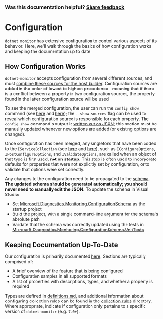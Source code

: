 ### Was this documentation helpful? [Share feedback](https://www.research.net/r/DGDQWXH?src=documentation%2FlearningPath%2Fconfiguration)

# Configuration

`dotnet monitor` has extensive configuration to control various aspects of its behavior. Here, we'll walk through the basics of how configuration works and keeping the documentation up to date.

## How Configuration Works

`dotnet-monitor` accepts configuration from several different sources, and must [combine these sources for the host builder](https://github.com/dotnet/dotnet-monitor/blob/a65df3be53343837eb38f287260987519f6d4867/src/Tools/dotnet-monitor/HostBuilder/HostBuilderHelper.cs#L47). Configuration sources are added in the order of lowest to highest precedence - meaning that if there is a conflict between a property in two configuration sources, the property found in the latter configuration source will be used.

To see the merged configuration, the user can run the `config show` command (see [here](https://github.com/dotnet/dotnet-monitor/blob/a65df3be53343837eb38f287260987519f6d4867/src/Tools/dotnet-monitor/Program.cs#L68) and [here](https://github.com/dotnet/dotnet-monitor/blob/a65df3be53343837eb38f287260987519f6d4867/src/Tools/dotnet-monitor/Commands/ConfigShowCommandHandler.cs)); the `--show-sources` flag can be used to reveal which configuration source is responsible for each property. The `config show` command's output is [written out as JSON](https://github.com/dotnet/dotnet-monitor/blob/a65df3be53343837eb38f287260987519f6d4867/src/Tools/dotnet-monitor/ConfigurationJsonWriter.cs); this section must be manually updated whenever new options are added (or existing options are changed).

Once configuration has been merged, any singletons that have been added to the `IServiceCollection` (see [here](https://github.com/dotnet/dotnet-monitor/blob/a65df3be53343837eb38f287260987519f6d4867/src/Tools/dotnet-monitor/ServiceCollectionExtensions.cs) and [here](https://github.com/dotnet/dotnet-monitor/blob/a65df3be53343837eb38f287260987519f6d4867/src/Tools/dotnet-monitor/Commands/CollectCommandHandler.cs#L85)), such as `IConfigureOptions`, `IPostConfigureOptions`, and `IValidateOptions`, are called when an object of that type is first used, **not on startup**. This step is often used to incorporate defaults for properties that were not explicitly set by configuration, or to validate that options were set correctly. 

Any changes to the configuration need to be propagated to the [schema](https://github.com/dotnet/dotnet-monitor/blob/a65df3be53343837eb38f287260987519f6d4867/documentation/schema.json). **The updated schema should be generated automatically; you should never need to manually edit the JSON.** To update the schema in Visual Studio:
* Set [Microsoft.Diagnostics.Monitoring.ConfigurationSchema](https://github.com/dotnet/dotnet-monitor/tree/a65df3be53343837eb38f287260987519f6d4867/src/Tests/Microsoft.Diagnostics.Monitoring.ConfigurationSchema) as the startup project
* Build the project, with a single command-line argument for the schema's absolute path
* Validate that the schema was correctly updated using the tests in [Microsoft.Diagnostics.Monitoring.ConfigurationSchema.UnitTests](https://github.com/dotnet/dotnet-monitor/tree/a65df3be53343837eb38f287260987519f6d4867/src/Tests/Microsoft.Diagnostics.Monitoring.ConfigurationSchema.UnitTests)

## Keeping Documentation Up-To-Date

Our configuration is primarily documented [here](https://github.com/dotnet/dotnet-monitor/tree/a65df3be53343837eb38f287260987519f6d4867/documentation/configuration). Sections are typically comprised of:
* A brief overview of the feature that is being configured
* Configuration samples in all supported formats
* A list of properties with descriptions, types, and whether a property is required

Types are defined in [definitions.md](https://github.com/dotnet/dotnet-monitor/blob/a65df3be53343837eb38f287260987519f6d4867/documentation/api/definitions.md), and additional information about configuring collection rules can be found in the [collection rules](https://github.com/dotnet/dotnet-monitor/blob/a65df3be53343837eb38f287260987519f6d4867/documentation/collectionrules) directory. Where appropriate, indicate if configuration only pertains to a specific version of `dotnet-monitor` (e.g. `7.0+`).
